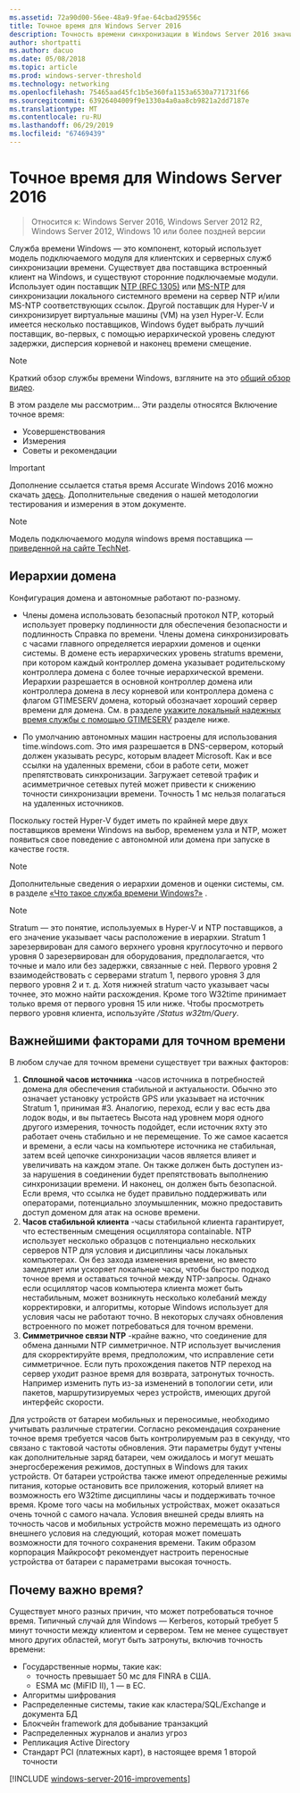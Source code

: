 ```yaml
---
ms.assetid: 72a90d00-56ee-48a9-9fae-64cbad29556c
title: Точное время для Windows Server 2016
description: Точность времени синхронизации в Windows Server 2016 значительно улучшена, сохраняя полностью обратно NTP более ранних версий Windows.
author: shortpatti
ms.author: dacuo
ms.date: 05/08/2018
ms.topic: article
ms.prod: windows-server-threshold
ms.technology: networking
ms.openlocfilehash: 75465aad45fc1b5e360fa1153a6530a771731f66
ms.sourcegitcommit: 63926404009f9e1330a4a0aa8cb9821a2dd7187e
ms.translationtype: MT
ms.contentlocale: ru-RU
ms.lasthandoff: 06/29/2019
ms.locfileid: "67469439"
---
```

# <a name="accurate-time-for-windows-server-2016"></a>Точное время для Windows Server 2016

>Относится к: Windows Server 2016, Windows Server 2012 R2, Windows Server 2012, Windows 10 или более поздней версии

Служба времени Windows — это компонент, который использует модель подключаемого модуля для клиентских и серверных служб синхронизации времени.  Существует два поставщика встроенный клиент на Windows, и существуют сторонние подключаемые модули. Использует один поставщик [NTP (RFC 1305)](https://tools.ietf.org/html/rfc1305) или [MS-NTP](https://msdn.microsoft.com/library/cc246877.aspx) для синхронизации локального системного времени на сервер NTP и/или MS-NTP соответствующих ссылок. Другой поставщик для Hyper-V и синхронизирует виртуальные машины (VM) на узел Hyper-V.  Если имеется несколько поставщиков, Windows будет выбрать лучший поставщик, во-первых, с помощью иерархической уровень следуют задержки, дисперсия корневой и наконец времени смещение.

> [!NOTE]
> Краткий обзор службы времени Windows, взгляните на это [общий обзор видео](https://aka.ms/WS2016TimeVideo).

В этом разделе мы рассмотрим... Эти разделы относятся Включение точное время: 

- Усовершенствования
- Измерения
- Советы и рекомендации

> [!IMPORTANT]
> Дополнение ссылается статья время Accurate Windows 2016 можно скачать [здесь](https://windocs.blob.core.windows.net/windocs/WindowsTimeSyncAccuracy_Addendum.pdf).  Дополнительные сведения о нашей методологии тестирования и измерения в этом документе.

> [!NOTE] 
> Модель подключаемого модуля windows время поставщика — [приведенной на сайте TechNet](https://msdn.microsoft.com/library/windows/desktop/ms725475%28v=vs.85%29.aspx).

## <a name="domain-hierarchy"></a>Иерархии домена
Конфигурация домена и автономные работают по-разному.

- Члены домена использовать безопасный протокол NTP, который использует проверку подлинности для обеспечения безопасности и подлинность Справка по времени.  Члены домена синхронизировать с часами главного определяется иерархии доменов и оценки системы.  В домене есть иерархических уровень stratums времени, при котором каждый контроллер домена указывает родительскому контроллера домена с более точные иерархической времени.  Иерархии разрешается в основной контроллер домена или контроллера домена в лесу корневой или контроллера домена с флагом GTIMESERV домена, который обозначает хороший сервер времени для домена.  См. в разделе [укажите локальный надежных время службы с помощью GTIMESERV](#GTIMESERV) разделе ниже.

- По умолчанию автономных машин настроены для использования time.windows.com.  Это имя разрешается в DNS-сервером, который должен указывать ресурс, которым владеет Microsoft.  Как и все ссылки на удаленных времени, сбои в работе сети, может препятствовать синхронизации.  Загружает сетевой трафик и асимметричное сетевых путей может привести к снижению точности синхронизации времени.  Точность 1 мс нельзя полагаться на удаленных источников.

Поскольку гостей Hyper-V будет иметь по крайней мере двух поставщиков времени Windows на выбор, временем узла и NTP, может появиться свое поведение с автономной или домена при запуске в качестве гостя.

> [!NOTE] 
> Дополнительные сведения о иерархии доменов и оценки системы, см. в разделе [«Что такое служба времени Windows?»](https://blogs.msdn.microsoft.com/w32time/2007/07/07/what-is-windows-time-service/) .

> [!NOTE]
> Stratum — это понятие, используемых в Hyper-V и NTP поставщиков, а его значение указывает часы расположение в иерархии.  Stratum 1 зарезервирован для самого верхнего уровня круглосуточно и первого уровня 0 зарезервирован для оборудования, предполагается, что точные и мало или без задержки, связанные с ней.  Первого уровня 2 взаимодействовать с серверами stratum 1, первого уровня 3 для первого уровня 2 и т. д.  Хотя нижней stratum часто указывает часы точнее, это можно найти расхождения.  Кроме того W32time принимает только время от первого уровня 15 или ниже.  Чтобы просмотреть первого уровня клиента, используйте */Status w32tm/Query*.

## <a name="critical-factors-for-accurate-time"></a>Важнейшими факторами для точном времени
В любом случае для точном времени существует три важных факторов:

1. **Сплошной часов источника** -часов источника в потребностей домена для обеспечения стабильной и актуальности. Обычно это означает установку устройств GPS или указывает на источник Stratum 1, принимая #3. Аналогию, переход, если у вас есть два лодок воды, и вы пытаетесь Высота над уровнем моря одного другого измерения, точность подойдет, если источник яхту это работает очень стабильно и не перемещение. То же самое касается и времени, а если часы на компьютере источника не стабильная, затем всей цепочке синхронизации часов является влияет и увеличивать на каждом этапе. Он также должен быть доступен из-за нарушения в соединении будет препятствовать выполнению синхронизации времени. И наконец, он должен быть безопасной. Если время, что ссылка не будет правильно поддерживать или операторами, потенциально злоумышленник, можно предоставить доступ доменом для атак на основе времени.
2. **Часов стабильной клиента** -часы стабильной клиента гарантирует, что естественным смещения осциллятора containable.  NTP использует несколько образцов с потенциально нескольких серверов NTP для условия и дисциплины часы локальных компьютерах.  Он без захода изменения времени, но вместо замедляет или ускоряет локальные часы, чтобы быстро подход точное время и оставаться точной между NTP-запросы.  Однако если осциллятор часов компьютера клиента может быть нестабильным, может возникнуть несколько колебаний между корректировки, и алгоритмы, которые Windows использует для условия часы не работают точно.  В некоторых случаях обновления встроенного по может потребоваться для точном времени.
3. **Симметричное связи NTP** -крайне важно, что соединение для обмена данными NTP симметричное.  NTP использует вычисления для скорректируйте время, предположим, что исправление сети симметричное.  Если путь прохождения пакетов NTP переход на сервер уходит разное время для возврата, затронутых точность.  Например изменить путь из-за изменений в топологии сети, или пакетов, маршрутизируемых через устройств, имеющих другой интерфейс скорости.

Для устройств от батареи мобильных и переносимые, необходимо учитывать различные стратегии.  Согласно рекомендация сохранение точное время требуется часов быть контролируемым раз в секунду, что связано с тактовой частоты обновления. Эти параметры будут учтены как дополнительные заряд батареи, чем ожидалось и могут мешать энергосбережения режимов, доступных в Windows для таких устройств. От батареи устройства также имеют определенные режимы питания, которые остановить все приложения, который влияет на возможность его W32time дисциплины часы и поддерживать точное время. Кроме того часы на мобильных устройствах, может оказаться очень точной с самого начала.  Условия внешней среды влиять на точность часов и мобильных устройств можно перемещать из одного внешнего условия на следующий, которая может помешать возможности для точного сохранения времени.  Таким образом корпорация Майкрософт рекомендует настроить переносные устройства от батареи с параметрами высокая точность. 

## <a name="why-is-time-important"></a>Почему важно время?  
Существует много разных причин, что может потребоваться точное время.  Типичный случай для Windows — Kerberos, который требует 5 минут точности между клиентом и сервером.  Тем не менее существует много других областей, могут быть затронуты, включив точность времени:


- Государственные нормы, такие как:
    - точность превышает 50 мс для FINRA в США.
    - ESMA мс (MiFID II), 1 — в ЕС.
- Алгоритмы шифрования
- Распределенные системы, такие как кластера/SQL/Exchange и документа БД
- Блокчейн framework для добывание транзакций
- Распределенных журналов и анализ угроз 
- Репликация Active Directory
- Стандарт PCI (платежных карт), в настоящее время 1 второй точности



[!INCLUDE [windows-server-2016-improvements](windows-server-2016-improvements.md)]
